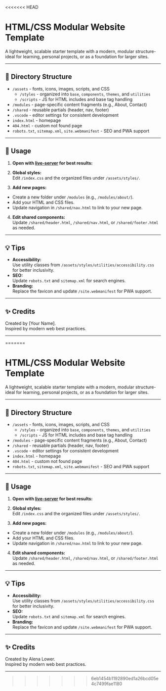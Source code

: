 <<<<<<< HEAD
# HTML/CSS Modular Website Template

A lightweight, scalable starter template with a modern, modular structure-ideal for learning, personal projects, or as a foundation for larger sites.

---

## 📁 Directory Structure

- `/assets` - fonts, icons, images, scripts, and CSS
  - `/styles` - organized into `base`, `components`, `themes`, and `utilities`
  - `/scripts` - JS for HTML includes and base tag handling
- `/modules` - page-specific content fragments (e.g., About, Contact)
- `/shared` - reusable partials (header, nav, footer)
- `.vscode` - editor settings for consistent development
- `index.html` - homepage
- `404.html` - custom not found page
- `robots.txt`, `sitemap.xml`, `site.webmanifest` - SEO and PWA support

---

## 🚀 Usage

1. **Open with [live-server](https://www.npmjs.com/package/live-server) for best results:**

2. **Global styles:**  
   Edit `/index.css` and the organized files under `/assets/styles/`.

3. **Add new pages:**

- Create a new folder under `/modules` (e.g., `/modules/about/`).
- Add your HTML and CSS files.
- Update navigation in `/shared/nav.html` to link to your new page.

4. **Edit shared components:**  
   Update `/shared/header.html`, `/shared/nav.html`, or `/shared/footer.html` as needed.

---

## 💡 Tips

- **Accessibility:**  
  Use utility classes from `/assets/styles/utilities/accessibility.css` for better inclusivity.
- **SEO:**  
  Update `robots.txt` and `sitemap.xml` for search engines.
- **Branding:**  
  Replace the favicon and update `/site.webmanifest` for PWA support.

---

## ✨ Credits

Created by [Your Name].  
Inspired by modern web best practices.

---
=======
# HTML/CSS Modular Website Template

A lightweight, scalable starter template with a modern, modular structure-ideal for learning, personal projects, or as a foundation for larger sites.

---

## 📁 Directory Structure

- `/assets` - fonts, icons, images, scripts, and CSS
  - `/styles` - organized into `base`, `components`, `themes`, and `utilities`
  - `/scripts` - JS for HTML includes and base tag handling
- `/modules` - page-specific content fragments (e.g., About, Contact)
- `/shared` - reusable partials (header, nav, footer)
- `.vscode` - editor settings for consistent development
- `index.html` - homepage
- `404.html` - custom not found page
- `robots.txt`, `sitemap.xml`, `site.webmanifest` - SEO and PWA support

---

## 🚀 Usage

1. **Open with [live-server](https://www.npmjs.com/package/live-server) for best results:**

2. **Global styles:**  
   Edit `/index.css` and the organized files under `/assets/styles/`.

3. **Add new pages:**

- Create a new folder under `/modules` (e.g., `/modules/about/`).
- Add your HTML and CSS files.
- Update navigation in `/shared/nav.html` to link to your new page.

4. **Edit shared components:**  
   Update `/shared/header.html`, `/shared/nav.html`, or `/shared/footer.html` as needed.

---

## 💡 Tips

- **Accessibility:**  
  Use utility classes from `/assets/styles/utilities/accessibility.css` for better inclusivity.
- **SEO:**  
  Update `robots.txt` and `sitemap.xml` for search engines.
- **Branding:**  
  Replace the favicon and update `/site.webmanifest` for PWA support.

---

## ✨ Credits

Created by Alena Lower.  
Inspired by modern web best practices.

---
>>>>>>> 6eb1454b1192890ed1a26bcd05e4c7499fae1180
